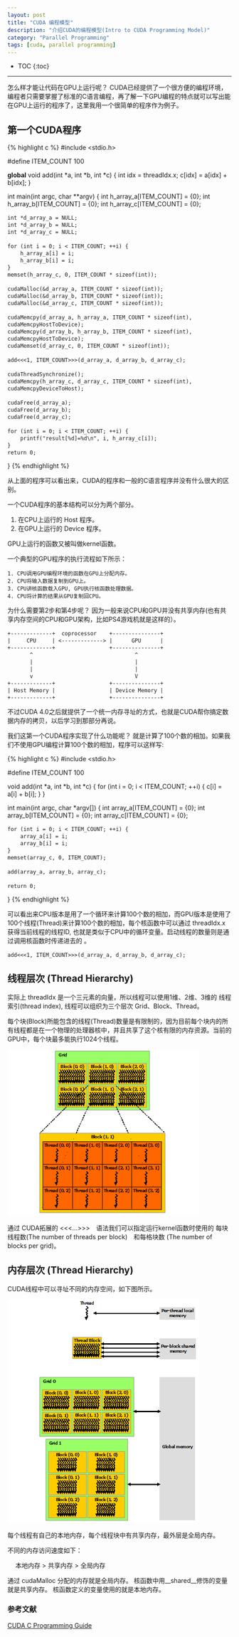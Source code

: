 ```yaml
---
layout: post
title: "CUDA 编程模型"
description: "介绍CUDA的编程模型(Intro to CUDA Programming Model)"
category: "Parallel Programming"
tags: [cuda, parallel programming]
---
```



* TOC
{:toc}
<hr/>

怎么样才能让代码在GPU上运行呢？ CUDA已经提供了一个很方便的编程环境，编程者只需要掌握了标准的C语言编程，再了解一下GPU编程的特点就可以写出能在GPU上运行的程序了，这里我用一个很简单的程序作为例子。

## 第一个CUDA程序 
 
{% highlight c %}
#include <stdio.h>

#define ITEM_COUNT 100

__global__ void add(int *a, int *b, int *c)
{
	int idx = threadIdx.x;
	c[idx] = a[idx] + b[idx];
}

int main(int argc, char **argv)
{
	int h_array_a[ITEM_COUNT] = {0};
	int h_array_b[ITEM_COUNT] = {0};
	int h_array_c[ITEM_COUNT] = {0};

	int *d_array_a = NULL;
	int *d_array_b = NULL;
	int *d_array_c = NULL;

	for (int i = 0; i < ITEM_COUNT; ++i) {
		h_array_a[i] = i;
		h_array_b[i] = i;
	}
	memset(h_array_c, 0, ITEM_COUNT * sizeof(int));

	cudaMalloc(&d_array_a, ITEM_COUNT * sizeof(int));
	cudaMalloc(&d_array_b, ITEM_COUNT * sizeof(int));
	cudaMalloc(&d_array_c, ITEM_COUNT * sizeof(int));

	cudaMemcpy(d_array_a, h_array_a, ITEM_COUNT * sizeof(int), cudaMemcpyHostToDevice);
	cudaMemcpy(d_array_b, h_array_b, ITEM_COUNT * sizeof(int), cudaMemcpyHostToDevice);
	cudaMemset(d_array_c, 0, ITEM_COUNT * sizeof(int));

	add<<<1, ITEM_COUNT>>>(d_array_a, d_array_b, d_array_c);

	cudaThreadSynchronize();
	cudaMemcpy(h_array_c, d_array_c, ITEM_COUNT * sizeof(int), cudaMemcpyDeviceToHost);

	cudaFree(d_array_a);
	cudaFree(d_array_b);
	cudaFree(d_array_c);

	for (int i = 0; i < ITEM_COUNT; ++i) {
		printf("result[%d]=%d\n", i, h_array_c[i]);
	}
	return 0;
}
{% endhighlight %}

从上面的程序可以看出来，CUDA的程序和一般的C语言程序并没有什么很大的区别。

一个CUDA程序的基本结构可以分为两个部分。

1. 在CPU上运行的 Host 程序。
2. 在GPU上运行的 Device 程序。

GPU上运行的函数又被叫做kernel函数。

一个典型的GPU程序的执行流程如下所示：

    1. CPU调用GPU编程环境的函数在GPU上分配内存。
    2. CPU将输入数据复制到GPU上。
    3. CPU讲核函数载入GPU, GPU执行核函数处理数据。
    4. CPU将计算的结果从GPU复制回CPU。

为什么需要第2步和第4步呢？ 因为一般来说CPU和GPU并没有共享内存(也有共享内存空间的CPU和GPU架构，比如PS4游戏机就是这样的）。

    +-------------+  coprocessor    +---------------+     
    |     CPU     | <-------------> |      GPU      | 
    +-------------+                 +---------------+     
           ^                                ^
           |                                |
           |                                |
           v                                V
    +-------------+                 +---------------+
    | Host Memory |                 | Device Memory |
    +-------------+                 +---------------+

不过CUDA 4.0之后就提供了一个统一内存寻址的方式，也就是CUDA帮你搞定数据内存的拷贝，以后学习到那部分再说。

我们这第一个CUDA程序实现了什么功能呢？ 就是计算了100个数的相加。如果我们不使用GPU编程计算100个数的相加，程序可以这样写:

{% highlight c %}
#include <stdio.h>

#define ITEM_COUNT 100

void add(int *a, int *b, int *c)
{
    for (int i = 0; i < ITEM_COUNT; ++i) {
        c[i] = a[i] + b[i];
    }
}

int main(int argc, char *argv[]) 
{
    int array_a[ITEM_COUNT] = {0};
    int array_b[ITEM_COUNT] = {0};
    int array_c[ITEM_COUNT] = {0};

    for (int i = 0; i < ITEM_COUNT; ++i) {
        array_a[i] = i;
        array_b[i] = i;
    }
    memset(array_c, 0, ITEM_COUNT);

    add(array_a, array_b, array_c);

    return 0;
}
{% endhighlight %}

可以看出来CPU版本是用了一个循环来计算100个数的相加，而GPU版本是使用了100个线程(Thread)来计算100个数的相加，每个核函数中可以通过 threadIdx.x 获得当前线程的线程ID, 也就是类似于CPU中的循环变量。启动线程的数量则是通过调用核函数时传递进去的 。 

    add<<<1, ITEM_COUNT>>>(d_array_a, d_array_b, d_array_c);


## 线程层次 (Thread Hierarchy)

实际上 threadIdx 是一个三元素的向量，所以线程可以使用1维、2维、3维的 线程索引(thread index), 线程可以组织为三个层次 Grid、Block、Thread。

每个块(Block)所能包含的线程(Thread)数量是有限制的，因为目前每个块内的所有线程都是在一个物理的处理器核中，并且共享了这个核有限的内存资源。当前的GPU中，每个块最多能执行1024个线程。

![Grid Of Thread Blocks](/images/cuda/20160918/GridOfThreadBlocks.png)

通过 CUDA拓展的 <<<...>>>　语法我们可以指定运行kernel函数时使用的 每块线程数(The number of threads per block)　和每格块数 (The number of blocks per grid)。


## 内存层次 (Thread Hierarchy)

CUDA线程中可以寻址不同的内存空间，如下图所示。

![Memory Hierarchy](/images/cuda/20160918/MemoryHierarchy.png)

每个线程有自己的本地内存，每个线程块中有共享内存，最外层是全局内存。

不同的内存访问速度如下：

　 本地内存 > 共享内存 > 全局内存

通过 cudaMalloc 分配的内存就是全局内存。
核函数中用__shared__修饰的变量就是共享内存。
核函数定义的变量使用的就是本地内存。


### 参考文献

[CUDA C Programming Guide](http://docs.nvidia.com/cuda/cuda-c-programming-guide/index.html#programming-model)


